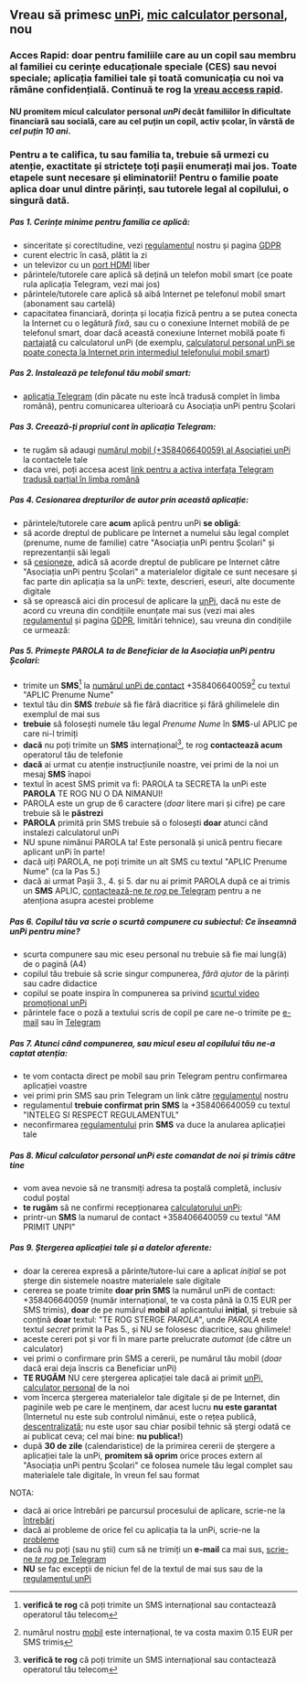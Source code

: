 ## Vreau să primesc [unPi](https://www.unpi.ro/), [mic calculator personal](http://pc.unpi.ro/), nou

### Acces Rapid: **doar** pentru familiile care au un copil sau membru al familiei cu cerințe educaționale speciale (CES) sau nevoi speciale; aplicația familiei tale și toată comunicația cu noi va rămâne confidențială. Continuă te rog la [vreau access rapid](https://start.unpi.ro/vreau/rapid/).

#### NU **promitem** micul calculator personal _unPi_ decât familiilor în dificultate financiară sau socială, care au cel puțin un copil, **activ școlar**, în vârstă de _cel puțin 10 ani_.

### Pentru a te califica, tu sau familia ta, trebuie să urmezi cu atenție, exactitate și strictețe **toți** pașii enumerați mai jos. **Toate** etapele sunt necesare și eliminatorii! Pentru o familie poate aplica doar unul dintre părinți, sau tutorele legal al copilului, o singură dată.

##### Pas 1. Cerințe minime pentru familia ce aplică:
- sinceritate și corectitudine, vezi [regulamentul](http://regulament.unpi.ro) nostru și pagina [GDPR](http://gdpr.unpi.ro/)
- curent electric în casă, plătit la zi
- un televizor cu un [port HDMI](https://en.wikipedia.org/wiki/HDMI) liber
- părintele/tutorele care aplică să dețină un telefon mobil smart (ce poate rula aplicația Telegram, vezi mai jos)
- părintele/tutorele care aplică să aibă Internet pe telefonul mobil smart (abonament sau cartelă)
- capacitatea financiară, dorința și locația fizică pentru a se putea conecta la Internet cu o legătură _fixă_, sau cu o conexiune Internet mobilă de pe telefonul smart, doar dacă această conexiune Internet mobilă poate fi [partajată](https://dexonline.ro/definitie/partaja) cu calculatorul unPi (de exemplu, [calculatorul personal unPi se poate conecta la Internet prin intermediul telefonului mobil smart](https://www.youtube.com/watch?v=g9VJny5jjt0))

##### Pas 2. Instalează pe telefonul tău mobil smart:
- [aplicația Telegram](https://telegram.org/apps) (din păcate nu este încă tradusă complet în limba română), pentru comunicarea ulterioară cu Asociația unPi pentru Școlari

##### Pas 3. Creează-ți propriul cont în aplicația Telegram:
- te rugăm să adaugi [numărul mobil (+358406640059) al Asociației unPi](tel:+358406640059) la contactele tale
- daca vrei, poți accesa acest [link pentru a activa interfața Telegram tradusă parțial în limba română](https://t.me/setlanguage/ro-beta)

##### Pas 4. Cesionarea drepturilor de autor prin această aplicație:
- părintele/tutorele care **acum** aplică pentru unPi **se obligă**:
- să acorde dreptul de publicare pe Internet a numelui său legal complet (prenume, nume de familie) catre "Asociația unPi pentru Școlari" și reprezentanții săi legali
- să [cesioneze](https://dexonline.ro/definitie/cesiona), adică să acorde dreptul de publicare pe Internet către "Asociația unPi pentru Școlari" a materialelor digitale ce sunt necesare și fac parte din aplicația sa la unPi: texte, descrieri, eseuri, alte documente digitale
- să se oprească aici din procesul de aplicare la [unPi](https://www.unpi.ro/), dacă nu este de acord cu vreuna din condițiile enunțate mai sus (vezi mai ales [regulamentul](http://regulament.unpi.ro/) și pagina [GDPR](http://gdpr.unpi.ro/), limitări tehnice), sau vreuna din condițiile ce urmează:

##### Pas 5. Primește PAROLA ta de Beneficiar de la Asociația unPi pentru Școlari:
- trimite un **SMS**[^1] la [numărul unPi de contact](tel:+358406640059) +358406640059[^2] cu textul "APLIC Prenume Nume"
- textul tău din **SMS** _trebuie_ să fie fără diacritice și fără ghilimelele din exemplul de mai sus
- **trebuie** să folosești numele tău legal _Prenume Nume_ în **SMS**-ul APLIC pe care ni-l trimiți
- **dacă** nu poți trimite un **SMS** internațional[^1], te rog **contactează acum** operatorul tău de telefonie
- **dacă** ai urmat cu atenție instrucțiunile noastre, vei primi de la noi un mesaj **SMS** înapoi
- textul în acest SMS primit va fi: PAROLA ta SECRETA la unPi este **PAROLA** TE ROG NU O DA NIMANUI!
- PAROLA este un grup de 6 caractere (_doar_ litere mari și cifre) pe care trebuie să le **păstrezi**
- **PAROLA** primită prin SMS trebuie să o folosești **doar** atunci când instalezi calculatorul unPi
- NU spune nimănui PAROLA ta! Este personală și unică pentru fiecare aplicant unPi în parte!
- dacă uiți PAROLA, ne poți trimite un alt SMS cu textul "APLIC Prenume Nume" (ca la Pas 5.)
- dacă ai urmat Pașii 3., 4. și 5. dar nu ai primit PAROLA după ce ai trimis un **SMS** APLIC, [contactează-ne _te rog_ pe Telegram](https://t.me/unpi_ong) pentru a ne atenționa asupra acestei probleme

##### Pas 6. Copilul tău va scrie o scurtă compunere cu subiectul: Ce înseamnă unPi pentru mine?
- scurta compunere sau mic eseu personal nu trebuie să fie mai lung(ă) de o pagină (A4)
- copilul tău trebuie să scrie singur compunerea, _fără ajutor_ de la părinți sau cadre didactice
- copilul se poate inspira în compunerea sa privind [scurtul video promoțional unPi](https://start.unpi.ro/ong/promo/)
- părintele face o poză a textului scris de copil pe care ne-o trimite pe [e-mail](mailto:aplic@unpi.ro?subject=Eseu) sau în [Telegram](https://t.me/unpi_ong)

##### Pas 7. Atunci când compunerea, sau micul eseu al copilului tău ne-a captat atenția:
- te vom contacta direct pe mobil sau prin Telegram pentru confirmarea aplicației voastre
- vei primi prin SMS sau prin Telegram un link către [regulamentul](http://regulament.unpi.ro) nostru
- regulamentul **trebuie confirmat prin SMS** la +358406640059 cu textul "INTELEG SI RESPECT REGULAMENTUL"
- neconfirmarea [regulamentului](http://regulament.unpi.ro) prin **SMS** va duce la anularea aplicației tale

##### Pas 8. Micul calculator personal unPi este comandat de noi și trimis către tine
- vom avea nevoie să ne transmiți adresa ta poștală completă, inclusiv codul poștal
- **te rugăm** să ne confirmi recepționarea [calculatorului unPi](http://pc.unpi.ro/):
- printr-un **SMS** la numarul de contact +358406640059 cu textul "AM PRIMIT UNPI"

##### Pas 9. Ștergerea aplicației tale și a datelor aferente:
- doar la cererea expresă a părinte/tutore-lui care a aplicat _inițial_ se pot șterge din sistemele noastre materialele sale digitale
- cererea se poate trimite **doar prin SMS** la numărul unPi de contact: +358406640059 (număr internațional, te va costa până la 0.15 EUR per SMS trimis), **doar** de pe numărul **mobil** al aplicantului **inițial**, și trebuie să conțină **doar** textul: "TE ROG STERGE _PAROLA_", unde _PAROLA_ este textul _secret_ primit la Pas 5., și NU se folosesc diacritice, sau ghilimele!
- aceste cereri pot și vor fi în mare parte prelucrate _automat_ (de către un calculator)
- vei primi o confirmare prin SMS a cererii, pe numărul tău mobil (_doar_ dacă erai deja înscris ca Beneficiar unPi)
- **TE RUGĂM** NU cere ștergerea aplicației tale dacă ai primit [unPi, calculator personal](http://pc.unpi.ro/) de la noi
- vom încerca ștergerea materialelor tale digitale și de pe Internet, din paginile web pe care le menținem, dar acest lucru **nu este garantat** (Internetul nu este sub controlul nimănui, este o rețea publică, [descentralizată](https://dexonline.ro/definitie/descentralizat); nu este ușor sau chiar posibil tehnic să ștergi odată ce ai publicat ceva; cel mai bine: **nu publica!**)
- după **30 de zile** (calendaristice) de la primirea cererii de ștergere a aplicației tale la unPi, **promitem să oprim** orice proces extern al "Asociația unPi pentru Școlari" ce folosea numele tău legal complet sau materialele tale digitale, în vreun fel sau format

NOTA:
[^1]: **verifică te rog** că poți trimite un SMS internațional sau contactează operatorul tău telecom 
[^2]: numărul nostru [mobil](tel:+358406640059) este internațional, te va costa maxim 0.15 EUR per SMS trimis
- dacă ai orice întrebări pe parcursul procesului de aplicare, scrie-ne la [întrebări](mailto:intrebari@unpi.ro)
- dacă ai probleme de orice fel cu aplicația ta la unPi, scrie-ne la [probleme](mailto:probleme@unpi.ro)
- dacă nu poți (sau nu știi) cum să ne trimiți un **e-mail** ca mai sus, [scrie-ne _te rog_ pe Telegram](https://t.me/unpi_ong)
- **NU** se fac excepții de niciun fel de la textul de mai sus sau de la [regulamentul unPi](http://regulament.unpi.ro/)
